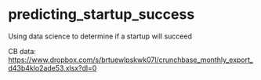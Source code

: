 # predicting_startup_success
Using data science to determine if a startup will succeed

CB data: https://www.dropbox.com/s/brtuewlpskwk07l/crunchbase_monthly_export_d43b4klo2ade53.xlsx?dl=0
